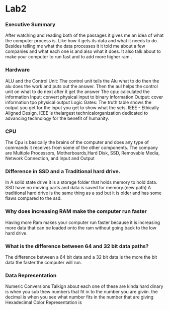 # Lab2
### Executive Summary
After watching and reading both of the passages it gives me an idea of what the computer process is. Like how it gets its data and what it needs to do. Besides telling me what the data processes it it told me about a few companies and what each one is and also what it does. It also talk about to make your computer to run fast and to add more higher ram .


### Hardware 
ALU and the Control Unit: The control unit tells the Alu what to do then the alu does the work and puts out the answer. Then the aul helps the control unit on what to do next after it get the answer 
The cpu: calculated the information 
Input: convert physical input to binary information 
Output: cover information tpo physical output
Logic Gates: The truth table shows the output you get for the input you get to show what the sets.
 IEEE - Ethically Aligned Design. IEEE is thelargest technicalorganization dedicated to advancing technology for the benefit of humanity. 


### CPU 
The Cpu is basically the brains of the computer and does any type of commands it receives from some of the other components.
The company are Multiple Processors, Motherboards,Hard Disk, SSD, Removable Media, Network Connection, and Input and Output
 

### Difference in SSD and a Traditional hard drive.
In A  solid state drive it is a storage folder that holds memory to hold data. SSD have no moving parts and data is saved for memory.(new path) A traditional hard drive is the same thing as a ssd but it is older and has some flaws compared to the ssd.


### Why does increasing RAM make the computer run faster
Having more Ram makes your computer run faster because it is increasing more data that can be loaded onto the ram without going back to the low hard drive. 


###  What is the difference between 64 and 32 bit data paths? 
The difference between a 64 bit data and a 32 bit data is the more the bit data the faster the computer will run.




 ### Data Representation 
Numeric Conversions 
Talkign about each one of these are kinda hard dinary is when you sub thew numbers that fit in to the number you are giviin. 
the decimal is when you see what  number fits in the number that are giving
Hexadecimal Color Representation is 

